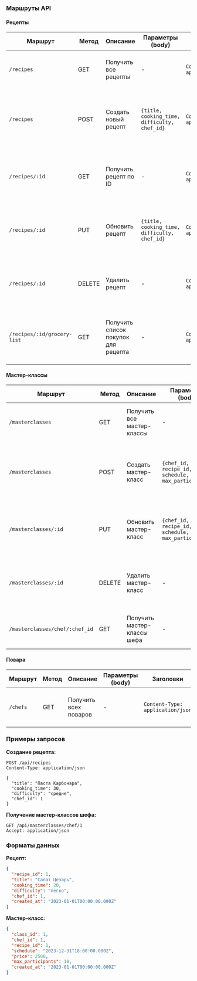 ### Маршруты API

#### Рецепты
| Маршрут                | Метод | Описание                          | Параметры (body)                            | Заголовки                     | Коды ответа                          |
|------------------------|-------|-----------------------------------|---------------------------------------------|-------------------------------|--------------------------------------|
| `/recipes`             | GET   | Получить все рецепты              | -                                           | `Content-Type: application/json` | 200: Успех<br>500: Ошибка сервера    |
| `/recipes`             | POST  | Создать новый рецепт              | `{title, cooking_time, difficulty, chef_id}` | `Content-Type: application/json` | 201: Создано<br>400: Неверные данные<br>500: Ошибка сервера |
| `/recipes/:id`         | GET   | Получить рецепт по ID             | -                                           | `Content-Type: application/json` | 200: Успех<br>404: Не найдено<br>500: Ошибка сервера |
| `/recipes/:id`         | PUT   | Обновить рецепт                   | `{title, cooking_time, difficulty, chef_id}` | `Content-Type: application/json` | 200: Успех<br>404: Не найдено<br>500: Ошибка сервера |
| `/recipes/:id`         | DELETE| Удалить рецепт                    | -                                           | `Content-Type: application/json` | 200: Успех<br>404: Не найдено<br>500: Ошибка сервера |
| `/recipes/:id/grocery-list` | GET | Получить список покупок для рецепта | -                                       | `Content-Type: application/json` | 200: Успех<br>404: Не найдено<br>500: Ошибка сервера |

#### Мастер-классы
| Маршрут                | Метод | Описание                          | Параметры (body)                            | Заголовки                     | Коды ответа                          |
|------------------------|-------|-----------------------------------|---------------------------------------------|-------------------------------|--------------------------------------|
| `/masterclasses`       | GET   | Получить все мастер-классы        | -                                           | `Content-Type: application/json` | 200: Успех<br>500: Ошибка сервера    |
| `/masterclasses`       | POST  | Создать мастер-класс              | `{chef_id, recipe_id, schedule, price, max_participants}` | `Content-Type: application/json` | 201: Создано<br>400: Неверные данные<br>500: Ошибка сервера |
| `/masterclasses/:id`   | PUT   | Обновить мастер-класс             | `{chef_id, recipe_id, schedule, price, max_participants}` | `Content-Type: application/json` | 200: Успех<br>404: Не найдено<br>500: Ошибка сервера |
| `/masterclasses/:id`   | DELETE| Удалить мастер-класс              | -                                           | `Content-Type: application/json` | 200: Успех<br>404: Не найдено<br>500: Ошибка сервера |
| `/masterclasses/chef/:chef_id` | GET | Получить мастер-классы шефа    | -                                       | `Content-Type: application/json` | 200: Успех<br>500: Ошибка сервера    |

#### Повара
| Маршрут       | Метод | Описание               | Параметры (body) | Заголовки                     | Коды ответа                       |
|---------------|-------|------------------------|------------------|-------------------------------|-----------------------------------|
| `/chefs`      | GET   | Получить всех поваров  | -                | `Content-Type: application/json` | 200: Успех<br>500: Ошибка сервера |

### Примеры запросов

**Создание рецепта:**
```http
POST /api/recipes
Content-Type: application/json

{
  "title": "Паста Карбонара",
  "cooking_time": 30,
  "difficulty": "средне",
  "chef_id": 1
}
```

**Получение мастер-классов шефа:**
```http
GET /api/masterclasses/chef/1
Accept: application/json
```

### Форматы данных

**Рецепт:**
```json
{
  "recipe_id": 1,
  "title": "Салат Цезарь",
  "cooking_time": 20,
  "difficulty": "легко",
  "chef_id": 1,
  "created_at": "2023-01-01T00:00:00.000Z"
}
```

**Мастер-класс:**
```json
{
  "class_id": 1,
  "chef_id": 1,
  "recipe_id": 1,
  "schedule": "2023-12-31T18:00:00.000Z",
  "price": 2500,
  "max_participants": 10,
  "created_at": "2023-01-01T00:00:00.000Z"
}
```

